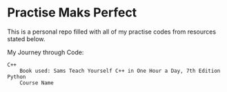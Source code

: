 # Practise Maks Perfect

This is a personal repo filled with all of my practise codes from resources stated below. 

My Journey through Code:

    C++
        Book used: Sams Teach Yourself C++ in One Hour a Day, 7th Edition
    Python
        Course Name 
